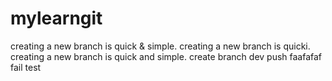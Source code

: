 # mylearngit
creating a new branch is quick & simple.
creating a new branch is quicki.
creating a new branch is quick and simple.
create branch dev
push faafafaf fail test
